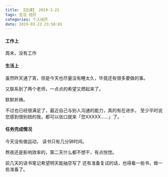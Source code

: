 ```yaml
---
title: 【日课】 2019-3-21
tags: 生活 经历
categories: 个人经历
date: 2019-03-23 23:58:01
---
```



#### 工作上

周末，没有工作

#### 生活上

虽然昨天通了宵，但是今天也尽量没有睡太久，毕竟还有很多要做的事。

又联系到了两个老师，一点点的希望又燃起来了。

默默祈祷。

不过也已经很满足了，最近自己与别人沟通的能力，真的有在进步。
至少平时说您感到很别扭的我，都可以张口就来「您XXXXX……」了。
·
#### 任务完成情况

今天没有做运动，
读书只有几分钟时间。

熬夜还是影响效率的，第二天什么都不想干，有点恍惚。

前几天的读书笔记希望明天能抽空写了
还有准备复试的话，也得看一些书，做一些准备了。
  
